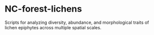 # NC-forest-lichens
Scripts for analyzing diversity, abundance, and morphological traits of lichen epiphytes across multiple spatial scales.
